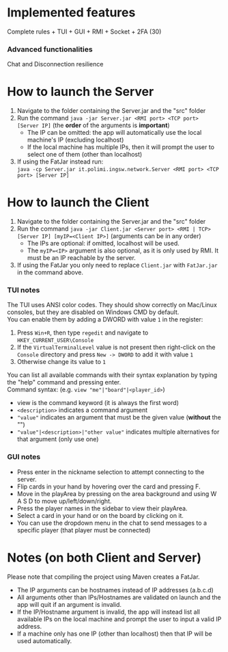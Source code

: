 # Implemented features
Complete rules + TUI + GUI + RMI + Socket + 2FA  (30)

### Advanced functionalities
Chat and Disconnection resilience

# How to launch the Server
1. Navigate to the folder containing the Server.jar and the "src" folder
2. Run the command `java -jar Server.jar <RMI port> <TCP port> [Server IP]`  (the **order** of the arguments is **important**)
      - The IP can be omitted: the app will automatically use the local machine's IP (excluding localhost)
      - If the local machine has multiple IPs, then it will prompt the user to select one of them (other than localhost)
3. If using the FatJar instead run: <br> `java -cp Server.jar it.polimi.ingsw.network.Server <RMI port> <TCP port> [Server IP]`

# How to launch the Client
1. Navigate to the folder containing the Server.jar and the "src" folder
2. Run the command `java -jar Client.jar <Server port> <RMI | TCP> [Server IP] [myIP=<Client IP>]` (arguments can be in any order) 
      - The IPs are optional: if omitted, localhost will be used. 
      - The `myIP=<IP>` argument is also optional, as it is only used by RMI. It must be an IP reachable by the server.
3. If using the FatJar you only need to replace `Client.jar` with `FatJar.jar` in the command above.

### TUI notes
The TUI uses ANSI color codes. They should show correctly on Mac/Linux consoles, but they are disabled on Windows CMD by default. <br>
You can enable them by adding a DWORD with value `1` in the register: <br>
1. Press `Win+R`, then type `regedit` and navigate to `HKEY_CURRENT_USER\Console`
2. If the `VirtualTerminalLevel` value is not present then right-click on the `Console` directory and press `New -> DWORD` to add it with value `1`
3. Otherwise change its value to `1` 

You can list all available commands with their syntax explanation by typing the "help" command and pressing enter. <br>
Command syntax: (e.g. `view "me"|"board"|<player_id>`)
- view is the command keyword (it is always the first word)
- `<description>` indicates a command argument 
- `"value"` indicates an argument that must be the given value (**without** the "")
- `"value"|<description>|"other value"` indicates multiple alternatives for that argument (only use one)

### GUI notes
- Press enter in the nickname selection to attempt connecting to the server.
- Flip cards in your hand by hovering over the card and pressing F.
- Move in the playArea by pressing on the area background and using W A S D to move up/left/down/right.
- Press the player names in the sidebar to view their playArea.
- Select a card in your hand or on the board by clicking on it.
- You can use the dropdown menu in the chat to send messages to a specific player (that player must be connected)

# Notes (on both Client and Server)
Please note that compiling the project using Maven creates a FatJar.
- The IP arguments can be hostnames instead of IP addresses (a.b.c.d)
- All arguments other than IPs/Hostnames are validated on launch and the app will quit if an argument is invalid.
- If the IP/Hostname argument is invalid, the app will instead list all available IPs on the local machine and prompt the user to input a valid IP address.
- If a machine only has one IP (other than localhost) then that IP will be used automatically.



